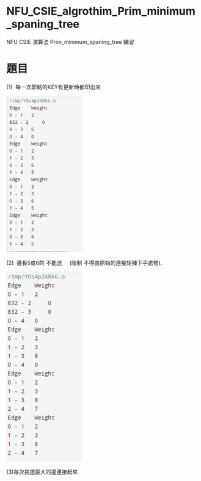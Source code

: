 # NFU_CSIE_algrothim_Prim_minimum_spaning_tree
NFU CSIE 演算法 Prim_minimum_spaning_tree 練習
# 題目
(1)  每一次節點的KEY有更新時都印出來

<img src="https://github.com/joshu0601/NFU_CSIE_algrothim_Prim_minimum_spaning_tree/blob/main/PIC/1.png" width="200px">

(2)  邊長5或6的 不能選     (限制 不得由原始的連接矩陣下手處裡).

<img src="https://github.com/joshu0601/NFU_CSIE_algrothim_Prim_minimum_spaning_tree/blob/main/PIC/2.png" width="200px">

(3)每次挑選最大的邊連接起來
